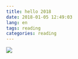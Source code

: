 ```yaml
---
title: hello 2018
date: 2018-01-05 12:49:03
lang: en
tags: reading
categories: reading
---
```


![](https://3hsyn13u3q9dhgyrg2qh3tin-wpengine.netdna-ssl.com/wp-content/uploads/2017/10/SplitShire-07037.jpg)